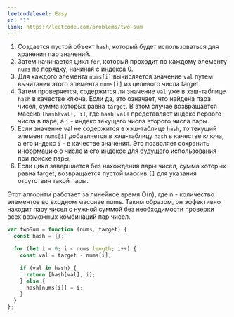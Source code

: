 ```yaml
---
leetcodelevel: Easy
id: "1"
link: https://leetcode.com/problems/two-sum
---
```


1.	Создается пустой объект `hash`, который будет использоваться для хранения пар значений.
2.	Затем начинается цикл `for`, который проходит по каждому элементу `nums` по порядку, начиная с индекса 0.
3.	Для каждого элемента `nums[i]` вычисляется значение `val` путем вычитания этого элемента `nums[i]` из целевого числа target.
4.	Затем проверяется, содержится ли значение `val` уже в хэш-таблице `hash` в качестве ключа. Если да, это означает, что найдена пара чисел, сумма которых равна `target`. В этом случае возвращается массив `[hash[val], i]`, где `hash[val]` представляет индекс первого числа в паре, а `i` - индекс текущего числа второго числа пары.
5.	Если значение val не содержится в хэш-таблице `hash`, то текущий элемент `nums[i]` добавляется в хэш-таблицу `hash` в качестве ключа, а его индекс `i` - в качестве значения. Это позволяет сохранить информацию о числе и его индексе для будущего использования при поиске пары.
6.	Если цикл завершается без нахождения пары чисел, сумма которых равна target, возвращается пустой массив `[]` для указания отсутствия такой пары.
	
Этот алгоритм работает за линейное время O(n), где n - количество элементов во входном массиве nums. Таким образом, он эффективно находит пару чисел с нужной суммой без необходимости проверки всех возможных комбинаций пар чисел.


```javascript
var twoSum = function (nums, target) {
  const hash = {};

  for (let i = 0; i < nums.length; i++) {
    const val = target - nums[i];

    if (val in hash) {
      return [hash[val], i];
    } else {
      hash[nums[i]] = i;
    }
  }
};
```